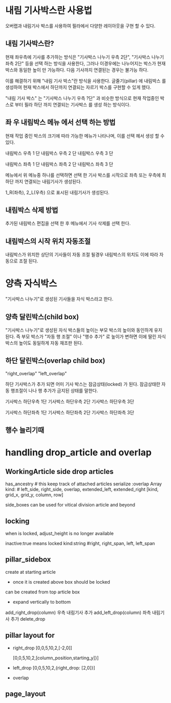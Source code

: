 
# 내림 기사박스란 사용법

오버랩과 내림기사 박스를 사용하여 필라에서 다양한 레이아웃을 구현 할 수 있다.

## 내림 기사박스란?

현재 좌우측에 기사를 추가하는 방식은 "기사박스 나누기 우측 2단", "기사박스 나누기 좌측 2단" 등을 선택 하는 방식을 사용한다,
그러나 이경우에는 나누어지는 박스가 현재 박스와 동일한 높이 만 가능하다.
다음 기사까지 연결된는 경우는 불가능 하다.

이를 해결하기 위해 "내림 기사 박스"란 방식을 사용한다.
글줄기(pillar) 에 내림박스 를 생성하여 현재 박스에서 하단까지 연결되는 자르기 박스를 구현할 수 있게 헸다.

"내림 기사 박스" 는 "기사박스 나누기 우측 ?단" 과 비슷한 방식으로 현재 작업중인 박스로 부터
필라 하단 까지 연결되는 기사박스 를 생성 하는 방식이다.


## 좌 우 내림박스 메뉴 에서 선택 하는 방법

현재 작업 중인 박스의 크기에 따라 가능한 메뉴가 나타나며, 이를 선택 헤서 생성 할 수 있다.

내림박스 우측 1 단 
내림박스 우측 2 단 
내림박스 우측 3 단 

내림박스 좌측 1 단 
내림박스 좌측 2 단 
내림박스 좌측 3 단 

메뉴에서 위 메뉴중 하나를 선택하면 선택 한 기사 박스를 시작으로 좌측 또는 우측에 최하단 까지 연결되는 내림기사가 생성된다.

1_R(좌측), 2_L(우측) 으로 표시된 내림기사가 생성된다.

## 내림박스 삭제 방법

추가된 내림박스 편집을 선택 한 후 메뉴에서 기사 삭제를 선택 한다.


## 내림박스의 시작 위치 자동조절

내림박스가 위치한 상단의 기사들이 자동 조절 될경우 내림박스의 위치도 이에 따라 자동으로 조절 된다.


# 양측 자식박스

"기사박스 나누기"로 생성된 기사들을 자식 박스라고 한다.

## 양측 달린박스(child box)

"기사박스 나누기"로 생성된 자식 박스들의 높이는 부모 박스의 높이와 동인하게 유지 된다.
즉 부모 박스가 "자동 행 조절" 이나 "행수 추가" 로 높이가 변하면 이에 딸린 자식박스의 높이도 동일하게 자동 재조판 된다.

## 하단 달린박스(overlap child box)

"right_overlap"
"left_overlap"

하단 기사박스가 추가 되면 어미 기사 박스는 잠금상태(locked) 가 된다.
잠금상태란 자동 행조절이 나나 행 추가가 금지된 상태를 말한다.

기사박스 하단우측 1단
기사박스 하단우측 2단
기사박스 하단우측 3단

기사박스 하단좌측 1단
기사박스 하단좌측 2단
기사박스 하단좌측 3단

## 행수 늘리기때



# handling drop_article and overlap

## WorkingArticle side drop articles
  has_ancestry # this keep track of attached articles 
  serialize :overlap Array 
    kind: # left_side, right_side, overlap, extended_left, extended_right
    [kind, grid_x, grid_y, column, row]

side_boxes can be used for vitical division article and beyond 

## locking
  when is locked, adjust_height is no longer available

  inactive:true means locked
  kind:string #right, right_span, left, left_span

## pillar_sidebox
create at starting article
  - once it is created above box should be locked


can be created from top article box
  - expand vertically to bottom

  add_right_drop(column) 우측 내림기사 추가
  add_left_drop(column)  좌측 내림기사 추가
  delete_drop

## pillar layout for 
  - right_drop
    [0,0,5,10,2,[-2,0]]

    [0,0,5,10,2,[column_position,starting_y]}]
  - left_drop
    [0,0,5,10,2,{right_drop: [2,0]}]

  - overlap

## page_layout 
  